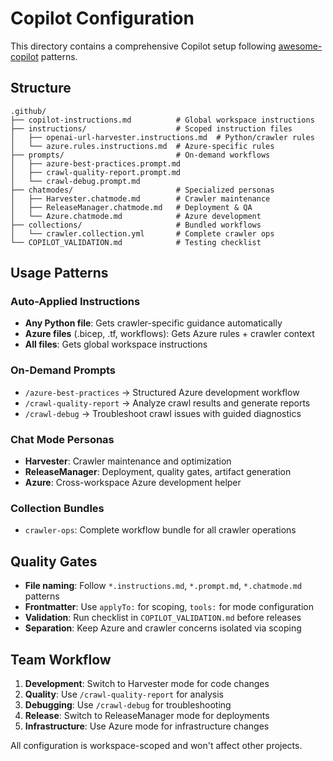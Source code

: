 # Copilot Configuration

This directory contains a comprehensive Copilot setup following [awesome-copilot](https://github.com/github/awesome-copilot) patterns.

## Structure

```
.github/
├── copilot-instructions.md          # Global workspace instructions
├── instructions/                    # Scoped instruction files
│   ├── openai-url-harvester.instructions.md  # Python/crawler rules
│   └── azure.rules.instructions.md  # Azure-specific rules
├── prompts/                         # On-demand workflows
│   ├── azure-best-practices.prompt.md
│   ├── crawl-quality-report.prompt.md
│   └── crawl-debug.prompt.md
├── chatmodes/                       # Specialized personas
│   ├── Harvester.chatmode.md        # Crawler maintenance
│   ├── ReleaseManager.chatmode.md   # Deployment & QA
│   └── Azure.chatmode.md            # Azure development
├── collections/                     # Bundled workflows
│   └── crawler.collection.yml       # Complete crawler ops
└── COPILOT_VALIDATION.md            # Testing checklist
```

## Usage Patterns

### Auto-Applied Instructions

- **Any Python file**: Gets crawler-specific guidance automatically
- **Azure files** (.bicep, .tf, workflows): Gets Azure rules + crawler context
- **All files**: Gets global workspace instructions

### On-Demand Prompts

- `/azure-best-practices` → Structured Azure development workflow
- `/crawl-quality-report` → Analyze crawl results and generate reports
- `/crawl-debug` → Troubleshoot crawl issues with guided diagnostics

### Chat Mode Personas

- **Harvester**: Crawler maintenance and optimization
- **ReleaseManager**: Deployment, quality gates, artifact generation
- **Azure**: Cross-workspace Azure development helper

### Collection Bundles

- `crawler-ops`: Complete workflow bundle for all crawler operations

## Quality Gates

- **File naming**: Follow `*.instructions.md`, `*.prompt.md`, `*.chatmode.md` patterns
- **Frontmatter**: Use `applyTo:` for scoping, `tools:` for mode configuration
- **Validation**: Run checklist in `COPILOT_VALIDATION.md` before releases
- **Separation**: Keep Azure and crawler concerns isolated via scoping

## Team Workflow

1. **Development**: Switch to Harvester mode for code changes
2. **Quality**: Use `/crawl-quality-report` for analysis
3. **Debugging**: Use `/crawl-debug` for troubleshooting
4. **Release**: Switch to ReleaseManager mode for deployments
5. **Infrastructure**: Use Azure mode for infrastructure changes

All configuration is workspace-scoped and won't affect other projects.
